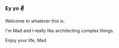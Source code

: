 ### Ey yo :v:

Welcome to whatever this is.

I'm Mad and I really like architecting complex things.

Enjoy your life,
Mad
